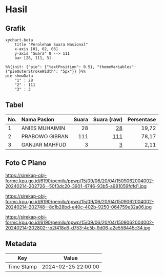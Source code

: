 # Hasil

## Grafik

```mermaid
xychart-beta
    title "Perolehan Suara Nasional"
    x-axis [01, 02, 03]
    y-axis "Suara" 0 --> 111
    bar [28, 111, 3]
```

```mermaid
%%{init: {"pie": {"textPosition": 0.5}, "themeVariables": {"pieOuterStrokeWidth": "5px"}} }%%
pie showData
    "1" : 28
    "2" : 111
    "3" : 3
```

## Tabel

| No. | Nama Paslon    | Suara | Suara (raw) | Persentase |
|:--- |:-------------- | -----:| -----------:| ----------:|
| 1   | ANIES MUHAIMIN | 28    | [28][p-1]   | 19,72      |
| 2   | PRABOWO GIBRAN | 111   | [111][p-2]  | 78,17      |
| 3   | GANJAR MAHFUD  | 3     | [3][p-3]    | 2,11       |


[p-1]: https://github.com/gigit-pemilu/pemilu-2024/blob/main/pilpres/hitung-suara/sub/15-jambi/sub/09-tebo/sub/06-vii-koto/sub/2004-sungai-abang/sub/002-tps/sub/paslon-1.txt
[p-2]: https://github.com/gigit-pemilu/pemilu-2024/blob/main/pilpres/hitung-suara/sub/15-jambi/sub/09-tebo/sub/06-vii-koto/sub/2004-sungai-abang/sub/002-tps/sub/paslon-2.txt
[p-3]: https://github.com/gigit-pemilu/pemilu-2024/blob/main/pilpres/hitung-suara/sub/15-jambi/sub/09-tebo/sub/06-vii-koto/sub/2004-sungai-abang/sub/002-tps/sub/paslon-3.txt

## Foto C Plano

https://sirekap-obj-formc.kpu.go.id/6190/pemilu/ppwp/15/09/06/20/04/1509062004002-20240214-202726--50f3dc20-3901-4746-93b5-a981059fdfd1.jpg

https://sirekap-obj-formc.kpu.go.id/6190/pemilu/ppwp/15/09/06/20/04/1509062004002-20240214-202748--8c1b28bd-e40c-402b-9250-064759e32a06.jpg

https://sirekap-obj-formc.kpu.go.id/6190/pemilu/ppwp/15/09/06/20/04/1509062004002-20240214-202802--b2f418e6-d753-4c5b-9d06-a2e558445c34.jpg


## Metadata

| Key        | Value               |
| ---------- | ------------------- |
| Time Stamp | 2024-02-25 22:00:00 |



